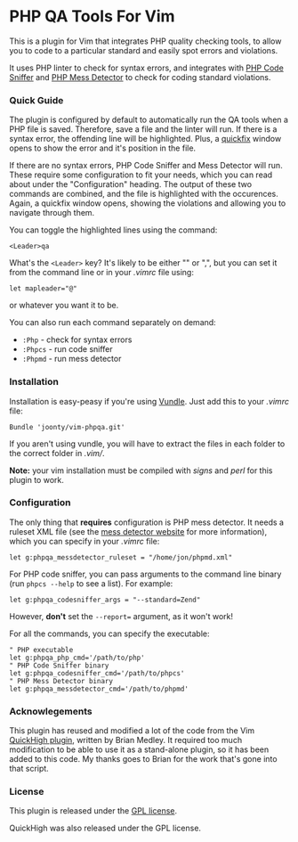 
# PHP QA Tools For Vim

This is a plugin for Vim that integrates PHP quality checking tools, to allow you to code to a particular standard and easily spot errors and violations.

It uses PHP linter to check for syntax errors, and integrates with [PHP Code Sniffer][1] and [PHP Mess Detector][2] to check for coding standard violations.

### Quick Guide

The plugin is configured by default to automatically run the QA tools when a PHP file is saved. Therefore, save a file and the linter will run. If there is a syntax error, the offending line will be highlighted. Plus, a [quickfix][3] window opens to show the error and it's position in the file.

If there are no syntax errors, PHP Code Sniffer and Mess Detector will run. These require some configuration to fit your needs, which you can read about under the "Configuration" heading. The output of these two commands are combined, and the file is highlighted with the occurences. Again, a quickfix window opens, showing the violations and allowing you to navigate through them.

You can toggle the highlighted lines using the command:

```vim
<Leader>qa
```

What's the `<Leader>` key? It's likely to be either "\" or ",", but you can set it from the command line or in your *.vimrc* file using:

```vim
let mapleader="@"
```

or whatever you want it to be.

You can also run each command separately on demand:

- `:Php` - check for syntax errors
- `:Phpcs` - run code sniffer
- `:Phpmd` - run mess detector 

### Installation

Installation is easy-peasy if you're using [Vundle][4]. Just add this to your *.vimrc* file:

```vim
Bundle 'joonty/vim-phpqa.git'
```

If you aren't using vundle, you will have to extract the files in each folder to the correct folder in *.vim/*.

**Note:** your vim installation must be compiled with *signs* and *perl* for this plugin to work.

### Configuration

The only thing that **requires** configuration is PHP mess detector. It needs a ruleset XML file (see the [mess detector website][2] for more information), which you can specify in your *.vimrc* file:

```vim
let g:phpqa_messdetector_ruleset = "/home/jon/phpmd.xml"
```

For PHP code sniffer, you can pass arguments to the command line binary (run `phpcs --help` to see a list). For example:

```vim
let g:phpqa_codesniffer_args = "--standard=Zend"
```

However, **don't** set the `--report=` argument, as it won't work!

For all the commands, you can specify the executable:

```vim
" PHP executable
let g:phpqa_php_cmd='/path/to/php'
" PHP Code Sniffer binary
let g:phpqa_codesniffer_cmd='/path/to/phpcs'
" PHP Mess Detector binary
let g:phpqa_messdetector_cmd='/path/to/phpmd'
```

### Acknowlegements

This plugin has reused and modified a lot of the code from the Vim [QuickHigh plugin][5], written by Brian Medley. It required too much modification to be able to use it as a stand-alone plugin, so it has been added to this code. My thanks goes to Brian for the work that's gone into that script.

### License

This plugin is released under the [GPL license][6].

QuickHigh was also released under the GPL license.


[1]: http://pear.php.net/package/PHP_CodeSniffer/redirected
[2]: http://phpmd.org/
[3]: http://vimdoc.sourceforge.net/htmldoc/quickfix.html
[4]: https://github.com/gmarik/vundle
[5]: http://www.vim.org/scripts/script.php?script_id=124
[6]: https://raw.github.com/joonty/vim-phpqa/master/LICENSE
